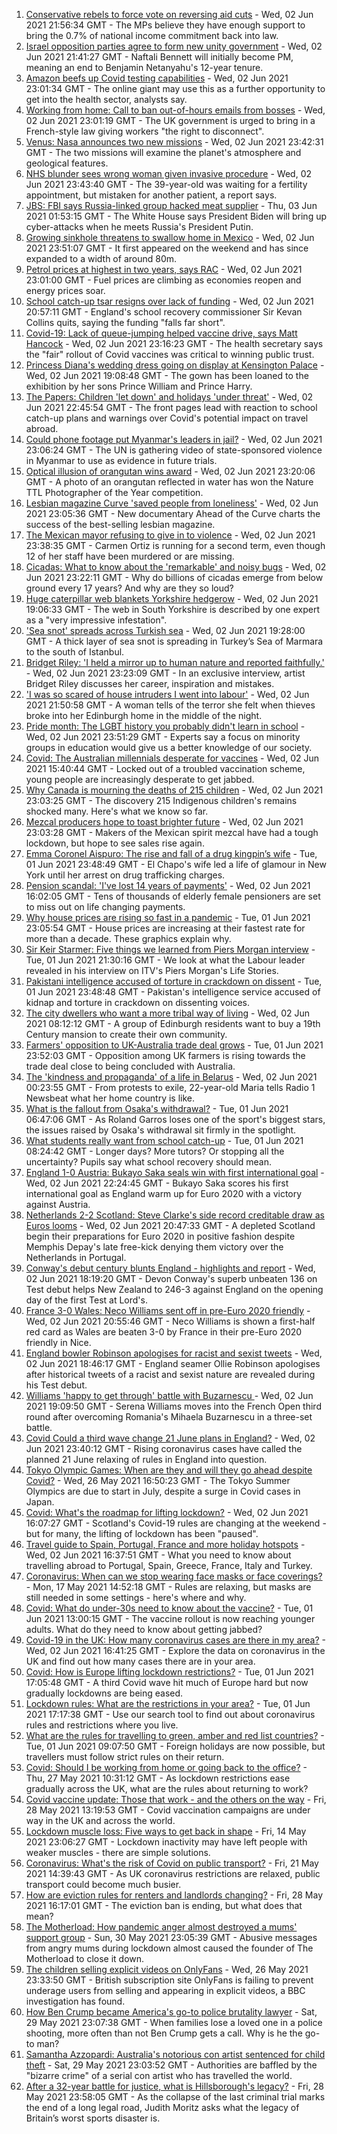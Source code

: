 1. [Conservative rebels to force vote on reversing aid cuts](https://www.bbc.co.uk/news/uk-57338465) - Wed, 02 Jun 2021 21:56:34 GMT - The MPs believe they have enough support to bring the 0.7% of national income commitment back into law.
2. [Israel opposition parties agree to form new unity government](https://www.bbc.co.uk/news/world-middle-east-57336574) - Wed, 02 Jun 2021 21:41:27 GMT - Naftali Bennett will initially become PM, meaning an end to Benjamin Netanyahu's 12-year tenure.
3. [Amazon beefs up Covid testing capabilities](https://www.bbc.co.uk/news/business-57325574) - Wed, 02 Jun 2021 23:01:34 GMT - The online giant may use this as a further opportunity to get into the health sector, analysts say.
4. [Working from home: Call to ban out-of-hours emails from bosses](https://www.bbc.co.uk/news/uk-politics-57314814) - Wed, 02 Jun 2021 23:01:19 GMT - The UK government is urged to bring in a French-style law giving workers "the right to disconnect".
5. [Venus: Nasa announces two new missions](https://www.bbc.co.uk/news/science-environment-57339355) - Wed, 02 Jun 2021 23:42:31 GMT - The two missions will examine the planet's atmosphere and geological features.
6. [NHS blunder sees wrong woman given invasive procedure](https://www.bbc.co.uk/news/health-57329079) - Wed, 02 Jun 2021 23:43:40 GMT - The 39-year-old was waiting for a fertility appointment, but mistaken for another patient, a report says.
7. [JBS: FBI says Russia-linked group hacked meat supplier](https://www.bbc.co.uk/news/world-us-canada-57338896) - Thu, 03 Jun 2021 01:53:15 GMT - The White House says President Biden will bring up cyber-attacks when he meets Russia's President Putin.
8. [Growing sinkhole threatens to swallow home in Mexico](https://www.bbc.co.uk/news/world-latin-america-57338380) - Wed, 02 Jun 2021 23:51:07 GMT - It first appeared on the weekend and has since expanded to a width of around 80m.
9. [Petrol prices at highest in two years, says RAC](https://www.bbc.co.uk/news/business-57336030) - Wed, 02 Jun 2021 23:01:00 GMT - Fuel prices are climbing as economies reopen and energy prices soar.
10. [School catch-up tsar resigns over lack of funding](https://www.bbc.co.uk/news/education-57335558) - Wed, 02 Jun 2021 20:57:11 GMT - England's school recovery commissioner Sir Kevan Collins quits, saying the funding "falls far short".
11. [Covid-19: Lack of queue-jumping helped vaccine drive, says Matt Hancock](https://www.bbc.co.uk/news/uk-57336316) - Wed, 02 Jun 2021 23:16:23 GMT - The health secretary says the "fair" rollout of Covid vaccines was critical to winning public trust.
12. [Princess Diana's wedding dress going on display at Kensington Palace](https://www.bbc.co.uk/news/uk-57338265) - Wed, 02 Jun 2021 19:08:48 GMT - The gown has been loaned to the exhibition by her sons Prince William and Prince Harry.
13. [The Papers: Children 'let down' and holidays 'under threat'](https://www.bbc.co.uk/news/blogs-the-papers-57338815) - Wed, 02 Jun 2021 22:45:54 GMT - The front pages lead with reaction to school catch-up plans and warnings over Covid's potential impact on travel abroad.
14. [Could phone footage put Myanmar's leaders in jail?](https://www.bbc.co.uk/news/world-asia-57332985) - Wed, 02 Jun 2021 23:06:24 GMT - The UN is gathering video of state-sponsored violence in Myanmar to use as evidence in future trials.
15. [Optical illusion of orangutan wins award](https://www.bbc.co.uk/news/in-pictures-57335458) - Wed, 02 Jun 2021 23:20:06 GMT - A photo of an orangutan reflected in water has won the Nature TTL Photographer of the Year competition.
16. [Lesbian magazine Curve 'saved people from loneliness'](https://www.bbc.co.uk/news/entertainment-arts-57332101) - Wed, 02 Jun 2021 23:05:36 GMT - New documentary Ahead of the Curve charts the success of the best-selling lesbian magazine.
17. [The Mexican mayor refusing to give in to violence](https://www.bbc.co.uk/news/world-latin-america-57336254) - Wed, 02 Jun 2021 23:38:35 GMT - Carmen Ortiz is running for a second term, even though 12 of her staff have been murdered or are missing.
18. [Cicadas: What to know about the 'remarkable' and noisy bugs](https://www.bbc.co.uk/news/world-us-canada-57335800) - Wed, 02 Jun 2021 23:22:11 GMT - Why do billions of cicadas emerge from below ground every 17 years? And why are they so loud?
19. [Huge caterpillar web blankets Yorkshire hedgerow](https://www.bbc.co.uk/news/uk-england-south-yorkshire-57331703) - Wed, 02 Jun 2021 19:06:33 GMT - The web in South Yorkshire is described by one expert as a "very impressive infestation".
20. ['Sea snot' spreads across Turkish sea](https://www.bbc.co.uk/news/science-environment-57336252) - Wed, 02 Jun 2021 19:28:00 GMT - A thick layer of sea snot is spreading in Turkey’s Sea of Marmara to the south of Istanbul.
21. [Bridget Riley: 'I held a mirror up to human nature and reported faithfully.'](https://www.bbc.co.uk/news/entertainment-arts-57332625) - Wed, 02 Jun 2021 23:23:09 GMT - In an exclusive interview, artist Bridget Riley discusses her career, inspiration and mistakes.
22. ['I was so scared of house intruders I went into labour'](https://www.bbc.co.uk/news/uk-scotland-edinburgh-east-fife-57316466) - Wed, 02 Jun 2021 21:50:58 GMT - A woman tells of the terror she felt when thieves broke into her Edinburgh home in the middle of the night.
23. [Pride month: The LGBT history you probably didn't learn in school](https://www.bbc.co.uk/news/newsbeat-57176199) - Wed, 02 Jun 2021 23:51:29 GMT - Experts say a focus on minority groups in education would give us a better knowledge of our society.
24. [Covid: The Australian millennials desperate for vaccines](https://www.bbc.co.uk/news/world-australia-57325514) - Wed, 02 Jun 2021 15:40:44 GMT - Locked out of a troubled vaccination scheme, young people are increasingly desperate to get jabbed.
25. [Why Canada is mourning the deaths of 215 children](https://www.bbc.co.uk/news/world-us-canada-57325653) - Wed, 02 Jun 2021 23:03:25 GMT - The discovery 215 Indigenous children's remains shocked many. Here's what we know so far.
26. [Mezcal producers hope to toast brighter future](https://www.bbc.co.uk/news/business-57231020) - Wed, 02 Jun 2021 23:03:28 GMT - Makers of the Mexican spirit mezcal have had a tough lockdown, but hope to see sales rise again.
27. [Emma Coronel Aispuro: The rise and fall of a drug kingpin’s wife](https://www.bbc.co.uk/news/world-us-canada-57285786) - Tue, 01 Jun 2021 23:48:49 GMT - El Chapo's wife led a life of glamour in New York until her arrest on drug trafficking charges.
28. [Pension scandal: 'I've lost 14 years of payments'](https://www.bbc.co.uk/news/business-57314686) - Wed, 02 Jun 2021 16:02:05 GMT - Tens of thousands of elderly female pensioners are set to miss out on life changing payments.
29. [Why house prices are rising so fast in a pandemic](https://www.bbc.co.uk/news/business-57260261) - Tue, 01 Jun 2021 23:05:54 GMT - House prices are increasing at their fastest rate for more than a decade. These graphics explain why.
30. [Sir Keir Starmer: Five things we learned from Piers Morgan interview](https://www.bbc.co.uk/news/uk-politics-57321990) - Tue, 01 Jun 2021 21:30:16 GMT - We look at what the Labour leader revealed in his interview on ITV's Piers Morgan's Life Stories.
31. [Pakistani intelligence accused of torture in crackdown on dissent](https://www.bbc.co.uk/news/world-asia-57241981) - Tue, 01 Jun 2021 23:48:48 GMT - Pakistan's intelligence service accused of kidnap and torture in crackdown on dissenting voices.
32. [The city dwellers who want a more tribal way of living](https://www.bbc.co.uk/news/uk-scotland-edinburgh-east-fife-57316602) - Wed, 02 Jun 2021 08:12:12 GMT - A group of Edinburgh residents want to buy a 19th Century mansion to create their own community.
33. [Farmers' opposition to UK-Australia trade deal grows](https://www.bbc.co.uk/news/science-environment-57268681) - Tue, 01 Jun 2021 23:52:03 GMT - Opposition among UK farmers is rising towards the trade deal close to being concluded with Australia.
34. [The 'kindness and propaganda' of a life in Belarus](https://www.bbc.co.uk/news/newsbeat-57261580) - Wed, 02 Jun 2021 00:23:55 GMT - From protests to exile, 22-year-old Maria tells Radio 1 Newsbeat what her home country is like.
35. [What is the fallout from Osaka's withdrawal?](https://www.bbc.co.uk/sport/tennis/57311128) - Tue, 01 Jun 2021 06:47:06 GMT - As Roland Garros loses one of the sport's biggest stars, the issues raised by Osaka's withdrawal sit firmly in the spotlight.
36. [What students really want from school catch-up](https://www.bbc.co.uk/news/education-57246697) - Tue, 01 Jun 2021 08:24:42 GMT - Longer days? More tutors? Or stopping all the uncertainty? Pupils say what school recovery should mean.
37. [England 1-0 Austria: Bukayo Saka seals win with first international goal](https://www.bbc.co.uk/sport/football/57250378) - Wed, 02 Jun 2021 22:24:45 GMT - Bukayo Saka scores his first international goal as England warm up for Euro 2020 with a victory against Austria.
38. [Netherlands 2-2 Scotland: Steve Clarke's side record creditable draw as Euros looms](https://www.bbc.co.uk/sport/football/57250376) - Wed, 02 Jun 2021 20:47:33 GMT - A depleted Scotland begin their preparations for Euro 2020 in positive fashion despite Memphis Depay's late free-kick denying them victory over the Netherlands in Portugal.
39. [Conway's debut century blunts England - highlights and report](https://www.bbc.co.uk/sport/cricket/57335535) - Wed, 02 Jun 2021 18:19:20 GMT - Devon Conway's superb unbeaten 136 on Test debut helps New Zealand to 246-3 against England on the opening day of the first Test at Lord's.
40. [France 3-0 Wales: Neco Williams sent off in pre-Euro 2020 friendly](https://www.bbc.co.uk/sport/football/57250377) - Wed, 02 Jun 2021 20:55:46 GMT - Neco Williams is shown a first-half red card as Wales are beaten 3-0 by France in their pre-Euro 2020 friendly in Nice.
41. [England bowler Robinson apologises for racist and sexist tweets](https://www.bbc.co.uk/sport/cricket/57335528) - Wed, 02 Jun 2021 18:46:17 GMT - England seamer Ollie Robinson apologises after historical tweets of a racist and sexist nature are revealed during his Test debut.
42. [Williams 'happy to get through' battle with Buzarnescu ](https://www.bbc.co.uk/sport/tennis/57331210) - Wed, 02 Jun 2021 19:09:50 GMT - Serena Williams moves into the French Open third round after overcoming Romania's Mihaela Buzarnescu in a three-set battle.
43. [Covid Could a third wave change 21 June plans in England?](https://www.bbc.co.uk/news/health-57328469) - Wed, 02 Jun 2021 23:40:12 GMT - Rising coronavirus cases have called the planned 21 June relaxing of rules in England into question.
44. [Tokyo Olympic Games: When are they and will they go ahead despite Covid?](https://www.bbc.co.uk/news/world-asia-57240044) - Wed, 26 May 2021 16:50:23 GMT - The Tokyo Summer Olympics are due to start in July, despite a surge in Covid cases in Japan.
45. [Covid: What's the roadmap for lifting lockdown?](https://www.bbc.co.uk/news/explainers-52530518) - Wed, 02 Jun 2021 16:07:27 GMT - Scotland's Covid-19 rules are changing at the weekend - but for many, the lifting of lockdown has been "paused".
46. [Travel guide to Spain, Portugal, France and more holiday hotspots](https://www.bbc.co.uk/news/explainers-56997931) - Wed, 02 Jun 2021 16:37:51 GMT - What you need to know about travelling abroad to Portugal, Spain, Greece, France, Italy and Turkey.
47. [Coronavirus: When can we stop wearing face masks or face coverings?](https://www.bbc.co.uk/news/health-51205344) - Mon, 17 May 2021 14:52:18 GMT - Rules are relaxing, but masks are still needed in some settings - here's where and why.
48. [Covid: What do under-30s need to know about the vaccine?](https://www.bbc.co.uk/news/health-57273875) - Tue, 01 Jun 2021 13:00:15 GMT - The vaccine rollout is now reaching younger adults. What do they need to know about getting jabbed?
49. [Covid-19 in the UK: How many coronavirus cases are there in my area?](https://www.bbc.co.uk/news/uk-51768274) - Wed, 02 Jun 2021 16:41:25 GMT - Explore the data on coronavirus in the UK and find out how many cases there are in your area.
50. [Covid: How is Europe lifting lockdown restrictions?](https://www.bbc.co.uk/news/explainers-53640249) - Tue, 01 Jun 2021 17:05:48 GMT - A third Covid wave hit much of Europe hard but now gradually lockdowns are being eased.
51. [Lockdown rules: What are the restrictions in your area?](https://www.bbc.co.uk/news/uk-54373904) - Tue, 01 Jun 2021 17:17:38 GMT - Use our search tool to find out about coronavirus rules and restrictions where you live.
52. [What are the rules for travelling to green, amber and red list countries?](https://www.bbc.co.uk/news/explainers-52544307) - Tue, 01 Jun 2021 09:07:50 GMT - Foreign holidays are now possible, but travellers must follow strict rules on their return.
53. [Covid: Should I be working from home or going back to the office?](https://www.bbc.co.uk/news/business-52567567) - Thu, 27 May 2021 10:31:12 GMT - As lockdown restrictions ease gradually across the UK, what are the rules about returning to work?
54. [Covid vaccine update: Those that work - and the others on the way](https://www.bbc.co.uk/news/health-51665497) - Fri, 28 May 2021 13:19:53 GMT - Covid vaccination campaigns are under way in the UK and across the world.
55. [Lockdown muscle loss: Five ways to get back in shape](https://www.bbc.co.uk/news/uk-56887390) - Fri, 14 May 2021 23:06:27 GMT - Lockdown inactivity may have left people with weaker muscles - there are simple solutions.
56. [Coronavirus: What's the risk of Covid on public transport?](https://www.bbc.co.uk/news/health-51736185) - Fri, 21 May 2021 14:39:43 GMT - As UK coronavirus restrictions are relaxed, public transport could become much busier.
57. [How are eviction rules for renters and landlords changing?](https://www.bbc.co.uk/news/explainers-53860154) - Fri, 28 May 2021 16:17:01 GMT - The eviction ban is ending, but what does that mean?
58. [The Motherload: How pandemic anger almost destroyed a mums' support group](https://www.bbc.co.uk/news/stories-57285368) - Sun, 30 May 2021 23:05:39 GMT - Abusive messages from angry mums during lockdown almost caused the founder of The Motherload to close it down.
59. [The children selling explicit videos on OnlyFans](https://www.bbc.co.uk/news/uk-57255983) - Wed, 26 May 2021 23:33:50 GMT - British subscription site OnlyFans is failing to prevent underage users from selling and appearing in explicit videos, a BBC investigation has found.
60. [How Ben Crump became America's go-to police brutality lawyer](https://www.bbc.co.uk/news/world-us-canada-57038162) - Sat, 29 May 2021 23:07:38 GMT - When families lose a loved one in a police shooting, more often than not Ben Crump gets a call. Why is he the go-to man?
61. [Samantha Azzopardi: Australia's notorious con artist sentenced for child theft](https://www.bbc.co.uk/news/world-australia-57284621) - Sat, 29 May 2021 23:03:52 GMT - Authorities are baffled by the "bizarre crime" of a serial con artist who has travelled the world.
62. [After a 32-year battle for justice, what is Hillsborough's legacy?](https://www.bbc.co.uk/news/uk-57281398) - Fri, 28 May 2021 23:58:05 GMT - As the collapse of the last criminal trial marks the end of a long legal road, Judith Moritz asks what the legacy of Britain’s worst sports disaster is.
